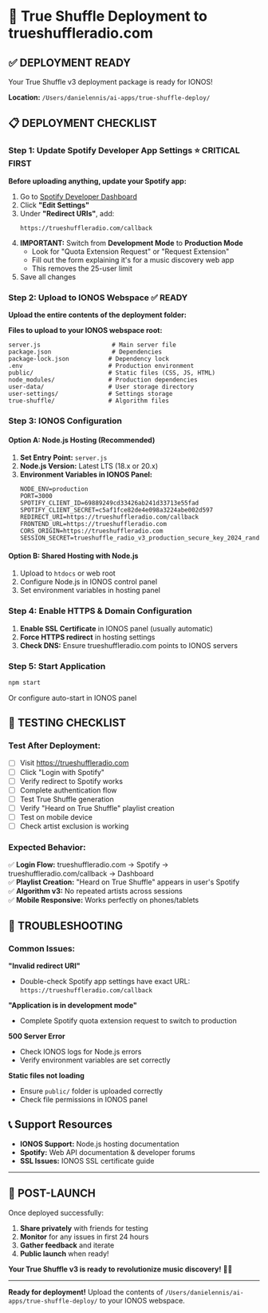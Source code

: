 # 🚀 True Shuffle Deployment to trueshuffleradio.com

## ✅ DEPLOYMENT READY
Your True Shuffle v3 deployment package is ready for IONOS!

**Location:** `/Users/danielennis/ai-apps/true-shuffle-deploy/`

## 📋 DEPLOYMENT CHECKLIST

### Step 1: Update Spotify Developer App Settings ⭐ CRITICAL FIRST
**Before uploading anything, update your Spotify app:**

1. Go to [Spotify Developer Dashboard](https://developer.spotify.com/dashboard/applications/69889249cd33426ab241d33713e55fad)
2. Click **"Edit Settings"**
3. Under **"Redirect URIs"**, add:
   ```
   https://trueshuffleradio.com/callback
   ```
4. **IMPORTANT:** Switch from **Development Mode** to **Production Mode**
   - Look for "Quota Extension Request" or "Request Extension"
   - Fill out the form explaining it's for a music discovery web app
   - This removes the 25-user limit
5. Save all changes

### Step 2: Upload to IONOS Webspace ✅ READY
**Upload the entire contents of the deployment folder:**

**Files to upload to your IONOS webspace root:**
```
server.js                    # Main server file
package.json                 # Dependencies
package-lock.json           # Dependency lock
.env                        # Production environment
public/                     # Static files (CSS, JS, HTML)
node_modules/               # Production dependencies
user-data/                  # User storage directory
user-settings/              # Settings storage
true-shuffle/               # Algorithm files
```

### Step 3: IONOS Configuration

#### Option A: Node.js Hosting (Recommended)
1. **Set Entry Point:** `server.js`
2. **Node.js Version:** Latest LTS (18.x or 20.x)
3. **Environment Variables in IONOS Panel:**
   ```
   NODE_ENV=production
   PORT=3000
   SPOTIFY_CLIENT_ID=69889249cd33426ab241d33713e55fad
   SPOTIFY_CLIENT_SECRET=c5af1fce82de4e098a3224abe002d597
   REDIRECT_URI=https://trueshuffleradio.com/callback
   FRONTEND_URL=https://trueshuffleradio.com
   CORS_ORIGIN=https://trueshuffleradio.com
   SESSION_SECRET=trueshuffle_radio_v3_production_secure_key_2024_randomized
   ```

#### Option B: Shared Hosting with Node.js
1. Upload to `htdocs` or web root
2. Configure Node.js in IONOS control panel
3. Set environment variables in hosting panel

### Step 4: Enable HTTPS & Domain Configuration
1. **Enable SSL Certificate** in IONOS panel (usually automatic)
2. **Force HTTPS redirect** in hosting settings
3. **Check DNS:** Ensure trueshuffleradio.com points to IONOS servers

### Step 5: Start Application
```bash
npm start
```
Or configure auto-start in IONOS panel

## 🧪 TESTING CHECKLIST

### Test After Deployment:
- [ ] Visit https://trueshuffleradio.com
- [ ] Click "Login with Spotify" 
- [ ] Verify redirect to Spotify works
- [ ] Complete authentication flow
- [ ] Test True Shuffle generation
- [ ] Verify "Heard on True Shuffle" playlist creation
- [ ] Test on mobile device
- [ ] Check artist exclusion is working

### Expected Behavior:
✅ **Login Flow:** trueshuffleradio.com → Spotify → trueshuffleradio.com/callback → Dashboard  
✅ **Playlist Creation:** "Heard on True Shuffle" appears in user's Spotify  
✅ **Algorithm v3:** No repeated artists across sessions  
✅ **Mobile Responsive:** Works perfectly on phones/tablets  

## 🚨 TROUBLESHOOTING

### Common Issues:

**"Invalid redirect URI"**
- Double-check Spotify app settings have exact URL: `https://trueshuffleradio.com/callback`

**"Application is in development mode"**
- Complete Spotify quota extension request to switch to production

**500 Server Error**
- Check IONOS logs for Node.js errors
- Verify environment variables are set correctly

**Static files not loading**
- Ensure `public/` folder is uploaded correctly
- Check file permissions in IONOS panel

## 📞 Support Resources

- **IONOS Support:** Node.js hosting documentation
- **Spotify:** Web API documentation & developer forums
- **SSL Issues:** IONOS SSL certificate guide

---

## 🎉 POST-LAUNCH

Once deployed successfully:

1. **Share privately** with friends for testing
2. **Monitor** for any issues in first 24 hours  
3. **Gather feedback** and iterate
4. **Public launch** when ready!

**Your True Shuffle v3 is ready to revolutionize music discovery!** 🎵✨

---

**Ready for deployment!** Upload the contents of `/Users/danielennis/ai-apps/true-shuffle-deploy/` to your IONOS webspace. 